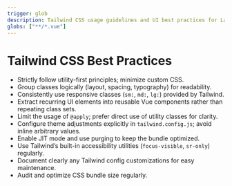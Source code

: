 ```yaml
---
trigger: glob
description: Tailwind CSS usage guidelines and UI best practices for Laravel, Vue, and React projects
globs: ["**/*.vue"]
---
```


# Tailwind CSS Best Practices

- Strictly follow utility-first principles; minimize custom CSS.
- Group classes logically (layout, spacing, typography) for readability.
- Consistently use responsive classes (`sm:`, `md:`, `lg:`) provided by Tailwind.
- Extract recurring UI elements into reusable Vue components rather than repeating class sets.
- Limit the usage of `@apply`; prefer direct use of utility classes for clarity.
- Configure theme adjustments explicitly in `tailwind.config.js`; avoid inline arbitrary values.
- Enable JIT mode and use purging to keep the bundle optimized.
- Use Tailwind’s built-in accessibility utilities (`focus-visible`, `sr-only`) regularly.
- Document clearly any Tailwind config customizations for easy maintenance.
- Audit and optimize CSS bundle size regularly.